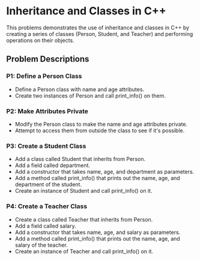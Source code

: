 # Inheritance and Classes in C++
This problems demonstrates the use of inheritance and classes in C++ by creating a series of classes (Person, Student, and Teacher) and performing operations on their objects. 


## Problem Descriptions
### P1: Define a Person Class
- Define a Person class with name and age attributes.
- Create two instances of Person and call print_info() on them.

### P2: Make Attributes Private
- Modify the Person class to make the name and age attributes private.
- Attempt to access them from outside the class to see if it's possible.

### P3: Create a Student Class
- Add a class called Student that inherits from Person.
- Add a field called department.
- Add a constructor that takes name, age, and department as parameters.
- Add a method called print_info() that prints out the name, age, and department of the student.
- Create an instance of Student and call print_info() on it.

### P4: Create a Teacher Class
- Create a class called Teacher that inherits from Person.
- Add a field called salary.
- Add a constructor that takes name, age, and salary as parameters.
- Add a method called print_info() that prints out the name, age, and salary of the teacher.
- Create an instance of Teacher and call print_info() on it.
